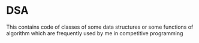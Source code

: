 # DSA
This contains code of classes of some data structures or some functions of algorithm which are frequently used by me in competitive programming
